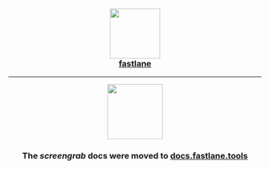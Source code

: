<h3 align="center">
  <a href="https://docs.fastlane.tools/generated/actions/screengrab/">
    <img src="https://raw.githubusercontent.com/fastlane/fastlane/master/fastlane/assets/fastlane.png" width="100" />
    <br />
    fastlane
  </a>
</h3>

------

<p align="center">
  <a href="https://docs.fastlane.tools/generated/actions/screengrab/">
    <img src="https://raw.githubusercontent.com/fastlane/fastlane/master/screengrab/assets/screengrab.png" height="110">
  </a>
</p>

<h3 align="center">The <i>screengrab</i> docs were moved to <a href='https://docs.fastlane.tools/generated/actions/screengrab/'>docs.fastlane.tools</a></h3>
